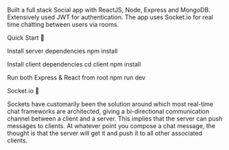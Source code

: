 Built a full stack Social app with ReactJS, Node, Express and MongoDB. Extensively used JWT for authentication. The app uses Socket.io for real time chatting between users via rooms.

Quick Start 🚀

Install server dependencies
npm install

Install client dependencies
cd client
npm install

Run both Express & React from root
npm run dev

Socket.io 💬

Sockets have customarily been the solution around which most real-time chat frameworks are architected, giving a bi-directional communication channel between a client and a server. 
This implies that the server can push messages to clients. At whatever point you compose a chat message, the thought is that the server will get it and push it to all other associated clients.

